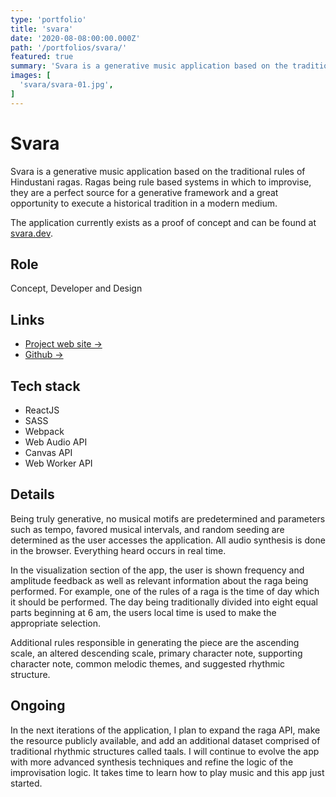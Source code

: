 ```yaml
---
type: 'portfolio'
title: 'svara'
date: '2020-08-08:00:00.000Z'
path: '/portfolios/svara/'
featured: true
summary: 'Svara is a generative music application based on the traditional rules of Hindustani ragas.'
images: [
  'svara/svara-01.jpg',
]
---
```


# Svara

Svara is a generative music application based on the traditional rules of Hindustani ragas. Ragas being rule based systems in which to improvise, they are a perfect source for a generative framework and a great opportunity to execute a historical tradition in a modern medium.

The application currently exists as a proof of concept and can be found at [svara.dev](https://svara.dev).

## Role

Concept, Developer and Design

## Links

- [Project web site →](https://svara.dev)
- [Github →](https://github.com/ryantoddgarza/svara)

## Tech stack

- ReactJS
- SASS
- Webpack
- Web Audio API
- Canvas API
- Web Worker API

## Details

Being truly generative, no musical motifs are predetermined and parameters such as tempo, favored musical intervals, and random seeding are determined as the user accesses the application. All audio synthesis is done in the browser. Everything heard occurs in real time.

In the visualization section of the app, the user is shown frequency and amplitude feedback as well as relevant information about the raga being performed. For example, one of the rules of a raga is the time of day which it should be performed. The day being traditionally divided into eight equal parts beginning at 6 am, the users local time is used to make the appropriate selection.

Additional rules responsible in generating the piece are the ascending scale, an altered descending scale, primary character note, supporting character note, common melodic themes, and suggested rhythmic structure.

## Ongoing

In the next iterations of the application, I plan to expand the raga API, make the resource publicly available, and add an additional dataset comprised of traditional rhythmic structures called taals. I will continue to evolve the app with more advanced synthesis techniques and refine the logic of the improvisation logic. It takes time to learn how to play music and this app just started.
